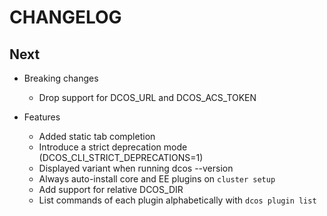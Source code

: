 # CHANGELOG

## Next

* Breaking changes

  * Drop support for DCOS_URL and DCOS_ACS_TOKEN

* Features

  * Added static tab completion
  * Introduce a strict deprecation mode (DCOS_CLI_STRICT_DEPRECATIONS=1)
  * Displayed variant when running dcos --version
  * Always auto-install core and EE plugins on `cluster setup`
  * Add support for relative DCOS_DIR
  * List commands of each plugin alphabetically with `dcos plugin list`
